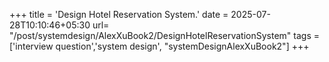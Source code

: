 +++
title = 'Design Hotel Reservation System.'
date = 2025-07-28T10:10:46+05:30
url= "/post/systemdesign/AlexXuBook2/DesignHotelReservationSystem"
tags = ['interview question','system design', "systemDesignAlexXuBook2"]
+++

